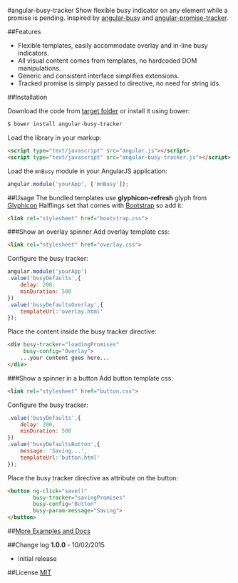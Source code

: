 #angular-busy-tracker
Show flexible busy indicator on any element while a promise is pending. Inspired by [angular-busy](https://github.com/cgross/angular-busy) and [angular-promise-tracker](https://github.com/ajoslin/angular-promise-tracker).

##Features
* Flexible templates, easily accommodate overlay and in-line busy indicators.
* All visual content comes from templates, no hardcoded DOM manipulations.
* Generic and consistent interface simplifies extensions.
* Tracked promise is simply passed to directive, no need for string ids.

##Installation

Download the code from [target folder](target/) or install it using bower:
```sh
$ bower install angular-busy-tracker
```
Load the library in your markup:
```html
<script type="text/javascript" src="angular.js"></script>
<script type="text/javascript" src="angular-busy-tracker.js"></script>
```
Load the `mnBusy` module in your AngularJS application:
```javascript
angular.module('yourApp', ['mnBusy']);
```

##Usage
The bundled templates use **glyphicon-refresh** glyph from [Glyphicon](http://glyphicons.com) Halflings set that comes with [Bootstrap](http://getbootstrap.com/) so add it:
```html
<link rel="stylesheet" href="bootstrap.css">
```

###Show an overlay spinner
Add overlay template css:
```html
<link rel="stylesheet" href="overlay.css">
```
Configure the busy tracker:
```javascript
angular.module('yourApp')
.value('busyDefaults',{
    delay: 200,
    minDuration: 500
})
.value('busyDefaultsOverlay',{
    templateUrl:'overlay.html'
});
```
Place the content inside the busy tracker directive:
```html
<div busy-tracker="loadingPromises"
     busy-config="Overlay">
    ...your content goes here...
</div>
```

###Show a spinner in a button
Add button template css:
```html
<link rel="stylesheet" href="button.css">
```
Configure the busy tracker:
```javascript
.value('busyDefaults',{
    delay: 200,
    minDuration: 500
})
.value('busyDefaultsButton',{
    message: 'Saving...',
    templateUrl:'button.html'
});
```
Place the busy tracker directive as attribute on the button:
```html
<button ng-click="save()"
        busy-tracker="savingPromises"
        busy-config="Button"
        busy-param-message="Saving">
</button>
```
##[More Examples and Docs ](http://maximnaidenov.github.io/angular-busy-tracker/)

##Change log
**1.0.0** - 10/02/2015
* initial release

##License
[MIT](https://github.com/maximnaidenov/angular-busy-tracker/blob/master/LICENSE)
